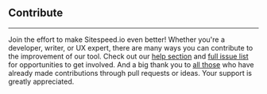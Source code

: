 ## Contribute
* * *


Join the effort to make Sitespeed.io even better! Whether you're a developer, writer, or UX expert, there are many ways you can contribute to the improvement of our tool. Check out our [help section](https://github.com/sitespeedio/sitespeed.io/blob/main/HELP.md) and [full issue list](https://github.com/sitespeedio/sitespeed.io/issues) for opportunities to get involved. And a big thank you to [all those]((https://github.com/sitespeedio/sitespeed.io/blob/main/CONTRIBUTORS.md)) who have already made contributions through pull requests or ideas. Your support is greatly appreciated.
